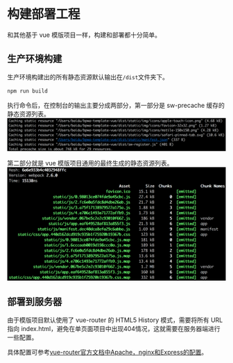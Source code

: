 # 构建部署工程

和其他基于 vue 模版项目一样，构建和部署都十分简单。

## 生产环境构建

生产环境构建出的所有静态资源默认输出在`/dist`文件夹下。

```bash
npm run build
```

执行命令后，在控制台的输出主要分成两部分，第一部分是 sw-precache 缓存的静态资源列表。
![sw-precache缓存的静态资源列表](./images/build-output-sw.png)

第二部分就是 vue 模版项目通用的最终生成的静态资源列表。
![构建的静态资源列表](./images/build-output-assets.png)

## 部署到服务器

由于模版项目默认使用了 vue-router 的 HTML5 History 模式，需要将所有 URL 指向 index.html，避免在单页面项目中出现404情况，这就需要在服务器端进行一些配置。

具体配置可参考[vue-router官方文档中Apache，nginx和Express的配置](https://router.vuejs.org/en/essentials/history-mode.html)。
